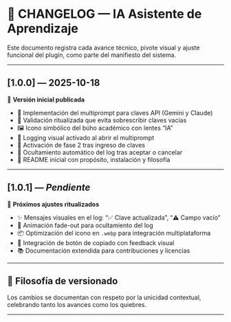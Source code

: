 # 📜 CHANGELOG — IA Asistente de Aprendizaje

Este documento registra cada avance técnico, pivote visual y ajuste funcional del plugin, como parte del manifiesto del sistema.

---

## [1.0.0] — 2025-10-18

🎉 **Versión inicial publicada**

- 🧠 Implementación del multiprompt para claves API (Gemini y Claude)
- 🔐 Validación ritualizada que evita sobrescribir claves vacías
- 🖼️ Icono simbólico del búho académico con lentes “IA”
- 📜 Logging visual activado al abrir el multiprompt
- 🧪 Activación de fase 2 tras ingreso de claves
- 🧹 Ocultamiento automático del log tras aceptar o cancelar
- 📘 README inicial con propósito, instalación y filosofía

---

## [1.0.1] — *Pendiente*

🔧 **Próximos ajustes ritualizados**

- ✨ Mensajes visuales en el log: “✅ Clave actualizada”, “⚠️ Campo vacío”
- 🎨 Animación fade-out para ocultamiento del log
- 📦 Optimización del icono en `.webp` para integración multiplataforma
- 🧭 Integración de botón de copiado con feedback visual
- 📚 Documentación extendida para contribuciones y licencias

---

## 🌿 Filosofía de versionado

Los cambios se documentan con respeto por la unicidad contextual, celebrando tanto los avances como los quiebres.

---
